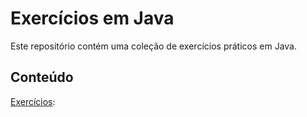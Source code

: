 # Exercícios em Java

Este repositório contém uma coleção de exercícios práticos em Java.

## Conteúdo

[Exercícios](exercicios):
